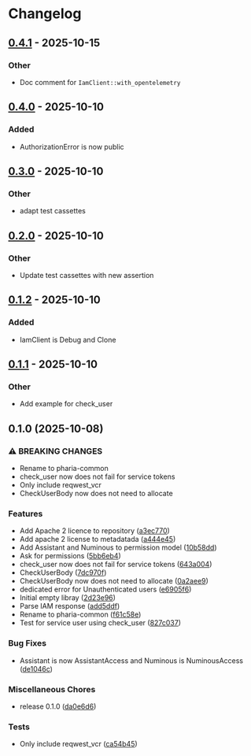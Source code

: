 # Changelog

## [0.4.1](https://github.com/Aleph-Alpha/pharia-common-rs/compare/v0.4.0...v0.4.1) - 2025-10-15

### Other

- Doc comment for `IamClient::with_opentelemetry`

## [0.4.0](https://github.com/Aleph-Alpha/pharia-common-rs/compare/v0.3.0...v0.4.0) - 2025-10-10

### Added

- AuthorizationError is now public

## [0.3.0](https://github.com/Aleph-Alpha/pharia-common-rs/compare/v0.2.0...v0.3.0) - 2025-10-10

### Other

- adapt test cassettes

## [0.2.0](https://github.com/Aleph-Alpha/pharia-common-rs/compare/v0.1.2...v0.2.0) - 2025-10-10

### Other

- Update test cassettes with new assertion

## [0.1.2](https://github.com/Aleph-Alpha/pharia-common-rs/compare/v0.1.1...v0.1.2) - 2025-10-10

### Added

- IamClient is Debug and Clone

## [0.1.1](https://github.com/Aleph-Alpha/pharia-common-rs/compare/v0.1.0...v0.1.1) - 2025-10-10

### Other

- Add example for check_user

## 0.1.0 (2025-10-08)


### ⚠ BREAKING CHANGES

* Rename to pharia-common
* check_user now does not fail for service tokens
* Only include reqwest_vcr
* CheckUserBody now does not need to allocate

### Features

* Add Apache 2 licence to repository ([a3ec770](https://github.com/Aleph-Alpha/pharia-common-rs/commit/a3ec770989fe66a88a2f0ae09b63688f307eabb4))
* Add apache 2 license to metadatada ([a444e45](https://github.com/Aleph-Alpha/pharia-common-rs/commit/a444e45f3c48b07565b366fe35e932cb7ced88fb))
* Add Assistant and Numinous to permission model ([10b58dd](https://github.com/Aleph-Alpha/pharia-common-rs/commit/10b58ddf1574eb65d123cd6e368eb52cca6647bb))
* Ask for permissions ([5bb6eb4](https://github.com/Aleph-Alpha/pharia-common-rs/commit/5bb6eb4e8384b8db9a24d8bf3cf72134bdef40cd))
* check_user now does not fail for service tokens ([643a004](https://github.com/Aleph-Alpha/pharia-common-rs/commit/643a004fdc79ef525f7d9e7e8f6eabedd0a653f5))
* CheckUserBody ([7dc970f](https://github.com/Aleph-Alpha/pharia-common-rs/commit/7dc970f61a1f86123b54e3e9bcfd524d07ac6405))
* CheckUserBody now does not need to allocate ([0a2aee9](https://github.com/Aleph-Alpha/pharia-common-rs/commit/0a2aee92d15771e13cc07ec20b519812021fda69))
* dedicated error for Unauthenticated users ([e6905f6](https://github.com/Aleph-Alpha/pharia-common-rs/commit/e6905f627972f31529acbb3d41dead6ef1103c4e))
* Initial empty libray ([2d23e96](https://github.com/Aleph-Alpha/pharia-common-rs/commit/2d23e969791581f68194d8dfd39da7cf87436a7b))
* Parse IAM response ([add5ddf](https://github.com/Aleph-Alpha/pharia-common-rs/commit/add5ddfe2d2d9a439c5a5b8c5274dc834997c7c1))
* Rename to pharia-common ([f61c58e](https://github.com/Aleph-Alpha/pharia-common-rs/commit/f61c58e676d58338f52d1a91ee8049224093917b))
* Test for service user using check_user ([827c037](https://github.com/Aleph-Alpha/pharia-common-rs/commit/827c03742b5407592f4d2dcc91b44f8216e6c264))


### Bug Fixes

* Assistant is now AssistantAccess and Numinous is NuminousAccess ([de1046c](https://github.com/Aleph-Alpha/pharia-common-rs/commit/de1046c20405ffc4b9427868348a45f077ae8c55))


### Miscellaneous Chores

* release 0.1.0 ([da0e6d6](https://github.com/Aleph-Alpha/pharia-common-rs/commit/da0e6d63f80c7a23f8c42c880e23bb0819c1e312))


### Tests

* Only include reqwest_vcr ([ca54b45](https://github.com/Aleph-Alpha/pharia-common-rs/commit/ca54b45422b76013078a5b09bc29fc6adafee654))
